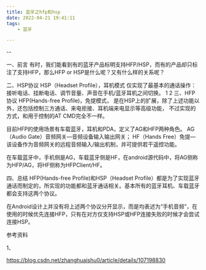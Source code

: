 ```yaml
---
title: 蓝牙之hfp和hsp
date: 2022-04-21 19:41:11
tags:
	- 蓝牙

---
```


--

一、前言
有时，我们能看到有的蓝牙产品标明支持HFP/HSP，而有的产品却只标注了支持HFP，那么HFP or HSP是什么呢？又有什么样的关系呢？

二、HSP协议
HSP（Headset Profile），耳机模式
仅实现了最基本的通话操作：接听电话、挂断电话、调节音量、声音在手机/蓝牙耳机之间切换。
1
2
三、HFP协议
HFP(Hands-free Profile)，免提模式，
是在HSP上的扩展，除了上述功能以外，还包括控制三方通话、来电拒接、耳机端来电显示等高级功能，
不过实现的方式，和用于控制的AT CMD完全不一样。

目前HFP的使用场景有车载蓝牙，耳机和PDA，定义了AG和HFP两种角色。
AG（Audio Gate）音频网关—音频设备输入输出网关；
HF（Hands Free）免提—该设备作为音频网关的远程音频输入/输出机制，并可提供若干遥控功能。

在车载蓝牙中，手机侧是AG，车载蓝牙侧是HF，在android源代码中，将AG侧称为HFP/AG，将HF侧称为HFPClient/HF。

四、总结
HFP(Hands-free Profile)和HSP（Headset Profile）都是为了实现蓝牙通话而制定的，所实现的功能都和蓝牙通话相关。基本所有的蓝牙耳机、车载蓝牙都会支持这两个协议。

在Android设计上并没有将上述两个协议分开显示，而是均表述为“手机音频”，在使用的时候优先连接HFP，只有在对方仅支持HSP或HFP连接失败的时候才会尝试连接HSP。

参考资料

1、

https://blog.csdn.net/zhanghuaishu0/article/details/107198830